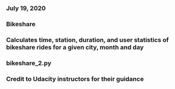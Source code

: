 ### July 19, 2020


### Bikeshare


### Calculates time, station, duration, and user statistics of bikeshare rides for a given city, month and day


### bikeshare_2.py


### Credit to Udacity instructors for their guidance
